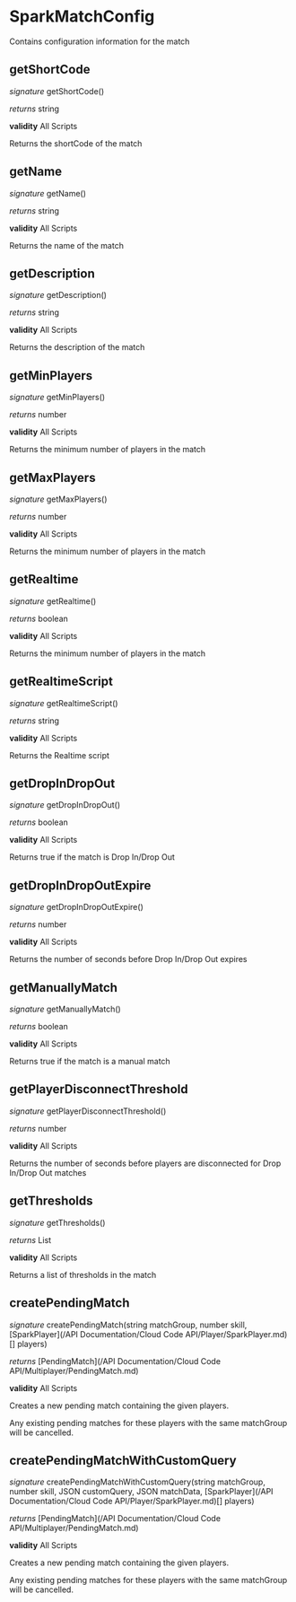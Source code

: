 # SparkMatchConfig

Contains configuration information for the match


## getShortCode
_signature_ getShortCode()</p>
_returns_ string</p>

<b>validity</b> All Scripts

Returns the shortCode of the match

## getName
_signature_ getName()</p>
_returns_ string</p>

<b>validity</b> All Scripts

Returns the name of the match

## getDescription
_signature_ getDescription()</p>
_returns_ string</p>

<b>validity</b> All Scripts

Returns the description of the match

## getMinPlayers
_signature_ getMinPlayers()</p>
_returns_ number</p>

<b>validity</b> All Scripts

Returns the minimum number of players in the match

## getMaxPlayers
_signature_ getMaxPlayers()</p>
_returns_ number</p>

<b>validity</b> All Scripts

Returns the minimum number of players in the match

## getRealtime
_signature_ getRealtime()</p>
_returns_ boolean</p>

<b>validity</b> All Scripts

Returns the minimum number of players in the match

## getRealtimeScript
_signature_ getRealtimeScript()</p>
_returns_ string</p>

<b>validity</b> All Scripts

Returns the Realtime script

## getDropInDropOut
_signature_ getDropInDropOut()</p>
_returns_ boolean</p>

<b>validity</b> All Scripts

Returns true if the match is Drop In/Drop Out

## getDropInDropOutExpire
_signature_ getDropInDropOutExpire()</p>
_returns_ number</p>

<b>validity</b> All Scripts

Returns the number of seconds before Drop In/Drop Out expires

## getManuallyMatch
_signature_ getManuallyMatch()</p>
_returns_ boolean</p>

<b>validity</b> All Scripts

Returns true if the match is a manual match

## getPlayerDisconnectThreshold
_signature_ getPlayerDisconnectThreshold()</p>
_returns_ number</p>

<b>validity</b> All Scripts

Returns the number of seconds before players are disconnected for Drop In/Drop Out matches

## getThresholds
_signature_ getThresholds()</p>
_returns_ List</p>

<b>validity</b> All Scripts

Returns a list of thresholds in the match

## createPendingMatch
_signature_ createPendingMatch(string matchGroup, number skill, [SparkPlayer](/API Documentation/Cloud Code API/Player/SparkPlayer.md)[] players)</p>
_returns_ [PendingMatch](/API Documentation/Cloud Code API/Multiplayer/PendingMatch.md)</p>

<b>validity</b> All Scripts

Creates a new pending match containing the given players.

Any existing pending matches for these players with the same matchGroup will be cancelled.

## createPendingMatchWithCustomQuery
_signature_ createPendingMatchWithCustomQuery(string matchGroup, number skill, JSON customQuery, JSON matchData, [SparkPlayer](/API Documentation/Cloud Code API/Player/SparkPlayer.md)[] players)</p>
_returns_ [PendingMatch](/API Documentation/Cloud Code API/Multiplayer/PendingMatch.md)</p>

<b>validity</b> All Scripts

Creates a new pending match containing the given players.

Any existing pending matches for these players with the same matchGroup will be cancelled.

